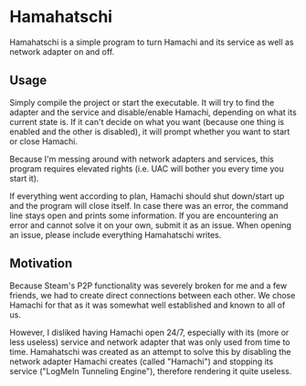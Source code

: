 # Hamahatschi
Hamahatschi is a simple program to turn Hamachi and its service as well as network adapter on and off.

Usage
------

Simply compile the project or start the executable. It will try to find the adapter and the service and disable/enable Hamachi, depending on what its current state is. If it can't decide on what you want (because one thing is enabled and the other is disabled), it will prompt whether you want to start or close Hamachi.

Because I'm messing around with network adapters and services, this program requires elevated rights (i.e. UAC will bother you every time you start it).

If everything went according to plan, Hamachi should shut down/start up and the program will close itself. In case there was an error, the command line stays open and prints some information. If you are encountering an error and cannot solve it on your own, submit it as an issue. When opening an issue, please include everything Hamahatschi writes.

Motivation
----------

Because Steam's P2P functionality was severely broken for me and a few friends, we had to create direct connections between each other. We chose Hamachi for that as it was somewhat well established and known to all of us.

However, I disliked having Hamachi open 24/7, especially with its (more or less useless) service and network adapter that was only used from time to time. Hamahatschi was created as an attempt to solve this by disabling the network adapter Hamachi creates (called "Hamachi") and stopping its service ("LogMeIn Tunneling Engine"), therefore rendering it quite useless.
